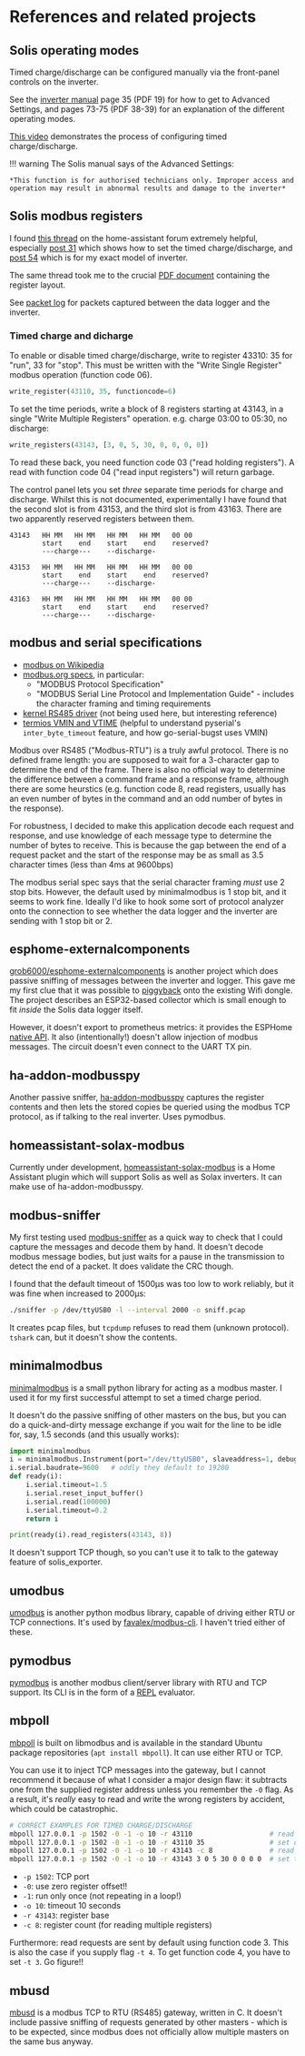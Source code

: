# References and related projects

## Solis operating modes

Timed charge/discharge can be configured manually via the front-panel
controls on the inverter.

See the [inverter manual](https://www.ginlong.com/rhi_inverter1/1952.html)
page 35 (PDF 19) for how to get to Advanced Settings, and pages 73-75 (PDF
38-39) for an explanation of the different operating modes.

[This video](https://www.youtube.com/watch?v=qCtriOPoS_Y) demonstrates the
process of configuring timed charge/discharge.

!!! warning
    The Solis manual says of the Advanced Settings:

    *This function is for authorised technicians only. Improper access and
    operation may result in abnormal results and damage to the inverter*

## Solis modbus registers

I found [this
thread](https://community.home-assistant.io/t/solis-inverter-modbus-integration/292553)
on the home-assistant forum extremely helpful, especially [post
31](https://community.home-assistant.io/t/solis-inverter-modbus-integration/292553/31)
which shows how to set the timed charge/discharge, and [post
54](https://community.home-assistant.io/t/solis-inverter-modbus-integration/292553/54)
which is for my exact model of inverter.

The same thread took me to the crucial
[PDF document](https://www.scss.tcd.ie/Brian.Coghlan/Elios4you/RS485_MODBUS-Hybrid-BACoghlan-201811228-1854.pdf)
containing the register layout.

See [packet log](../packet_log/) for packets captured between the data logger
and the inverter.

### Timed charge and dicharge

To enable or disable timed charge/discharge, write to register 43310: 35 for
"run", 33 for "stop".  This must be written with the "Write Single Register"
modbus operation (function code 06).

```python
write_register(43110, 35, functioncode=6)
```

To set the time periods, write a block of 8 registers starting at 43143, in
a single "Write Multiple Registers" operation.  e.g.  charge 03:00 to 05:30,
no discharge:

```python
write_registers(43143, [3, 0, 5, 30, 0, 0, 0, 0])
```

To read these back, you need function code 03 ("read holding registers").  A
read with function code 04 ("read input registers") will return garbage.

The control panel lets you set *three* separate time periods for charge and
discharge.  Whilst this is not documented, experimentally I have found that
the second slot is from 43153, and the third slot is from 43163.  There are
two apparently reserved registers between them.

```
43143   HH MM   HH MM   HH MM   HH MM   00 00
        start    end    start    end    reserved?
        ---charge---    --discharge-

43153   HH MM   HH MM   HH MM   HH MM   00 00
        start    end    start    end    reserved?
        ---charge---    --discharge-

43163   HH MM   HH MM   HH MM   HH MM   00 00
        start    end    start    end    reserved?
        ---charge---    --discharge-
```

## modbus and serial specifications

* [modbus on Wikipedia](https://en.wikipedia.org/wiki/Modbus)
* [modbus.org specs](https://modbus.org/specs.php), in particular:
    * "MODBUS Protocol Specification"
    * "MODBUS Serial Line Protocol and Implementation Guide" - includes the
      character framing and timing requirements
* [kernel RS485 driver](https://www.kernel.org/doc/html/latest/driver-api/serial/serial-rs485.html)
    (not being used here, but interesting reference)
* [termios VMIN and VTIME](http://unixwiz.net/techtips/termios-vmin-vtime.html)
    (helpful to understand pyserial's `inter_byte_timeout` feature, and how
     go-serial-bugst uses VMIN)

Modbus over RS485 ("Modbus-RTU") is a truly awful protocol.  There is no
defined frame length: you are supposed to wait for a 3-character gap to
determine the end of the frame.  There is also no official way to determine
the difference between a command frame and a response frame, although there
are some heurstics (e.g.  function code 8, read registers, usually has an
even number of bytes in the command and an odd number of bytes in the
response).

For robustness, I decided to make this application decode each request and
response, and use knowledge of each message type to determine the number of
bytes to receive.  This is because the gap between the end of a request
packet and the start of the response may be as small as 3.5 character times
(less than 4ms at 9600bps)

The modbus serial spec says that the serial character framing *must* use 2
stop bits.  However, the default used by minimalmodbus is 1 stop bit, and it
seems to work fine.  Ideally I'd like to hook some sort of protocol analyzer
onto the connection to see whether the data logger and the inverter are
sending with 1 stop bit or 2.

## esphome-externalcomponents

[grob6000/esphome-externalcomponents](https://github.com/grob6000/esphome-externalcomponents#solis_s5)
is another project which does passive sniffing of messages between the
inverter and logger.  This gave me my first clue that it was possible to
[piggyback](https://github.com/grob6000/esphome-externalcomponents/blob/master/solis_piggyback_schematic_0.pdf)
onto the existing Wifi dongle.  The project describes an ESP32-based
collector which is small enough to fit *inside* the Solis data logger
itself.

However, it doesn't export to prometheus metrics: it provides the ESPHome
[native API](https://esphome.io/components/api.html).  It also
(intentionally!) doesn't allow injection of modbus messages.  The circuit
doesn't even connect to the UART TX pin.

## ha-addon-modbusspy

Another passive sniffer, [ha-addon-modbusspy](https://github.com/infradom/ha-addon-modbusspy)
captures the register contents and then lets the stored copies be queried
using the modbus TCP protocol, as if talking to the real inverter.  Uses
pymodbus.

## homeassistant-solax-modbus

Currently under development,
[homeassistant-solax-modbus](https://github.com/wills106/homeassistant-solax-modbus)
is a Home Assistant plugin which will support Solis as well as Solax
inverters.  It can make use of ha-addon-modbusspy.

## modbus-sniffer

My first testing used
[modbus-sniffer](https://github.com/alerighi/modbus-sniffer) as a quick way
to check that I could capture the messages and decode them by hand.  It
doesn't decode modbus message bodies, but just waits for a pause in the
transmission to detect the end of a packet.  It does validate the CRC
though.

I found that the default timeout of 1500µs was too low to work reliably,
but it was fine when increased to 2000µs:

```bash
./sniffer -p /dev/ttyUSB0 -l --interval 2000 -o sniff.pcap
```

It creates pcap files, but `tcpdump` refuses to read them (unknown
protocol).  `tshark` can, but it doesn't show the contents.

## minimalmodbus

[minimalmodbus](https://github.com/pyhys/minimalmodbus) is a small python
library for acting as a modbus master.  I used it for my first successful
attempt to set a timed charge period.

It doesn't do the passive sniffing of other masters on the bus, but you can
do a quick-and-dirty message exchange if you wait for the line to be idle
for, say, 1.5 seconds (and this usually works):

```python
import minimalmodbus
i = minimalmodbus.Instrument(port="/dev/ttyUSB0", slaveaddress=1, debug=True)
i.serial.baudrate=9600   # oddly they default to 19200
def ready(i):
    i.serial.timeout=1.5
    i.serial.reset_input_buffer()
    i.serial.read(100000)
    i.serial.timeout=0.2
    return i

print(ready(i).read_registers(43143, 8))
```

It doesn't support TCP though, so you can't use it to talk to the gateway
feature of solis_exporter.

## umodbus

[umodbus](https://pypi.org/project/uModbus/) is another python modbus
library, capable of driving either RTU or TCP connections.  It's used by
[favalex/modbus-cli](https://github.com/favalex/modbus-cli).  I haven't
tried either of these.

## pymodbus

[pymodbus](https://pymodbus.readthedocs.io/en/latest/) is another modbus
client/server library with RTU and TCP support.  Its CLI is in the form of a
[REPL](https://github.com/riptideio/pymodbus/blob/dev/pymodbus/repl/client/README.md)
evaluator.

## mbpoll

[mbpoll](https://github.com/epsilonrt/mbpoll) is built on libmodbus and is
available in the standard Ubuntu package repositories
(`apt install mbpoll`).  It can use either RTU or TCP.

You can use it to inject TCP messages into the gateway, but I cannot
recommend it because of what I consider a major design flaw: it subtracts
one from the supplied register address unless you remember the `-0` flag. 
As a result, it's *really* easy to read and write the wrong registers by
accident, which could be catastrophic.

```sh
# CORRECT EXAMPLES FOR TIMED CHARGE/DISCHARGE
mbpoll 127.0.0.1 -p 1502 -0 -1 -o 10 -r 43110                   # read operating mode
mbpoll 127.0.0.1 -p 1502 -0 -1 -o 10 -r 43110 35                # set operating mode
mbpoll 127.0.0.1 -p 1502 -0 -1 -o 10 -r 43143 -c 8              # read times
mbpoll 127.0.0.1 -p 1502 -0 -1 -o 10 -r 43143 3 0 5 30 0 0 0 0  # set times
```

* `-p 1502`: TCP port
* `-0`: use zero register offset!!
* `-1`: run only once (not repeating in a loop!)
* `-o 10`: timeout 10 seconds
* `-r 43143`: register base
* `-c 8`: register count (for reading multiple registers)

Furthermore: read requests are sent by default using function code 3.  This
is also the case if you supply flag `-t 4`.  To get function code 4, you
have to set `-t 3`.  Go figure!!

## mbusd

[mbusd](https://github.com/3cky/mbusd) is a modbus TCP to RTU (RS485)
gateway, written in C.  It doesn't include passive sniffing of requests
generated by other masters - which is to be expected, since modbus does not
officially allow multiple masters on the same bus anyway.
